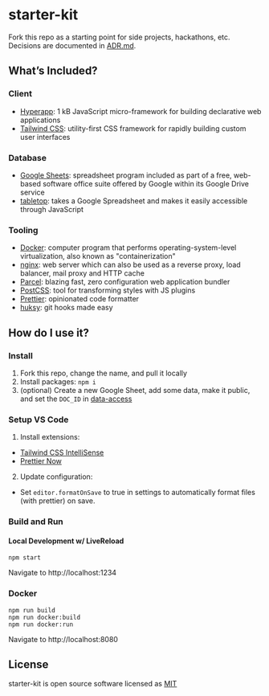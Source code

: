# starter-kit

Fork this repo as a starting point for side projects, hackathons, etc. Decisions are documented in [ADR.md](ADR.md).

## What’s Included?

### Client

- [Hyperapp](https://github.com/jorgebucaran/hyperapp): 1 kB JavaScript micro-framework for building declarative web applications
- [Tailwind CSS](https://tailwindcss.com): utility-first CSS framework for rapidly building custom user interfaces


### Database

- [Google Sheets](https://www.google.com/sheets/about/): spreadsheet program included as part of a free, web-based software office suite offered by Google within its Google Drive service
- [tabletop](https://github.com/jsoma/tabletop): takes a Google Spreadsheet and makes it easily accessible through JavaScript

### Tooling

- [Docker](https://www.docker.com/): computer program that performs operating-system-level virtualization, also known as "containerization"
- [nginx](https://www.nginx.com/): web server which can also be used as a reverse proxy, load balancer, mail proxy and HTTP cache
- [Parcel](https://parceljs.org/): blazing fast, zero configuration web application bundler
- [PostCSS](https://github.com/postcss/postcss): tool for transforming styles with JS plugins
- [Prettier](https://prettier.io/): opinionated code formatter
- [huksy](https://github.com/typicode/husky): git hooks made easy

## How do I use it?

### Install

1. Fork this repo, change the name, and pull it locally
2. Install packages: `npm i`
3. (optional) Create a new Google Sheet, add some data, make it public, and set the `DOC_ID` in [data-access](src/lib/data-access)

### Setup VS Code

1. Install extensions:
  - [Tailwind CSS IntelliSense](https://marketplace.visualstudio.com/items?itemName=bradlc.vscode-tailwindcss)
  - [Prettier Now](https://marketplace.visualstudio.com/items?itemName=remimarsal.prettier-now)
2. Update configuration:
  - Set `editor.formatOnSave` to true in settings to automatically format files (with prettier) on save.

### Build and Run

#### Local Development w/ LiveReload

```
npm start
```

Navigate to http://localhost:1234

### Docker

```
npm run build
npm run docker:build
npm run docker:run
```

Navigate to http://localhost:8080

## License

starter-kit is open source software licensed as [MIT](LICENSE)
